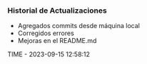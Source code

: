 ### Historial de Actualizaciones

- Agregados commits desde máquina local
- Corregidos errores
- Mejoras en el README.md

TIME - 2023-09-15 12:58:12